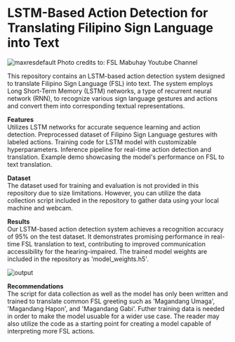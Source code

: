 # LSTM-Based Action Detection for Translating Filipino Sign Language into Text

![maxresdefault](https://github.com/cielo112/FSL_Detection/assets/113077476/29e0c3a9-531e-4fe3-85ef-6d6acd2d3194)
Photo credits to: FSL Mabuhay Youtube Channel

This repository contains an LSTM-based action detection system designed to translate Filipino Sign Language (FSL) into text. The system employs Long Short-Term Memory (LSTM) networks, a type of recurrent neural network (RNN), to recognize various sign language gestures and actions and convert them into corresponding textual representations.

**Features**  
Utilizes LSTM networks for accurate sequence learning and action detection.
Preprocessed dataset of Filipino Sign Language gestures with labeled actions.
Training code for LSTM model with customizable hyperparameters.
Inference pipeline for real-time action detection and translation.
Example demo showcasing the model's performance on FSL to text translation.

**Dataset**  
The dataset used for training and evaluation is not provided in this repository due to size limitations. However, you can utilize the data collection script included in the repository to gather data using your local machine and webcam. 

**Results**  
Our LSTM-based action detection system achieves a recognition accuracy of 95% on the test dataset. It demonstrates promising performance in real-time FSL translation to text, contributing to improved communication accessibility for the hearing-impaired. The trained model weights are included in the repository as 'model_weights.h5'.

![output](https://github.com/cielo112/FSL_Detection/assets/113077476/74d9f515-4f64-4cf1-beef-82253875a08c)



**Recommendations**  
The script for data collection as well as the model has only been written and trained to translate common FSL greeting such as 'Magandang Umaga', 'Magandang Hapon', and 'Magandang Gabi'. Futher training data is needed in order to make the model usuable for a wider use case. The reader may also utilize the code as a starting point for creating a model capable of interpreting more FSL actions.
